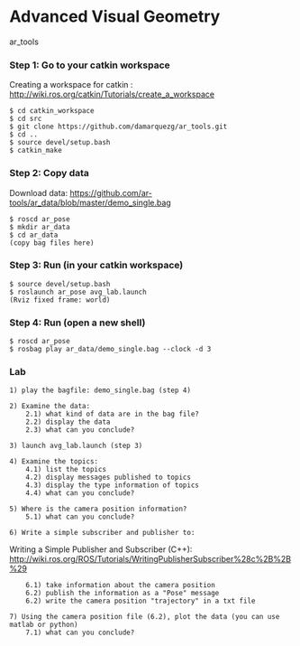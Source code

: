 # Advanced Visual Geometry
ar_tools

### Step 1: Go to your catkin workspace
Creating a workspace for catkin : http://wiki.ros.org/catkin/Tutorials/create_a_workspace
```
$ cd catkin_workspace
$ cd src
$ git clone https://github.com/damarquezg/ar_tools.git
$ cd ..
$ source devel/setup.bash
$ catkin_make
```
### Step 2: Copy data
Download data: https://github.com/ar-tools/ar_data/blob/master/demo_single.bag
```
$ roscd ar_pose
$ mkdir ar_data
$ cd ar_data
(copy bag files here)
```
### Step 3: Run (in your catkin workspace)
```
$ source devel/setup.bash
$ roslaunch ar_pose avg_lab.launch
(Rviz fixed frame: world)
```
### Step 4: Run (open a new shell)
```
$ roscd ar_pose
$ rosbag play ar_data/demo_single.bag --clock -d 3
```
### Lab
```
1) play the bagfile: demo_single.bag (step 4)

2) Examine the data: 
    2.1) what kind of data are in the bag file?
    2.2) display the data
    2.3) what can you conclude?
    
3) launch avg_lab.launch (step 3)

4) Examine the topics:
    4.1) list the topics
    4.2) display messages published to topics
    4.3) display the type information of topics
    4.4) what can you conclude?
    
5) Where is the camera position information?
    5.1) what can you conclude?
    
6) Write a simple subscriber and publisher to:
```
Writing a Simple Publisher and Subscriber (C++): 
http://wiki.ros.org/ROS/Tutorials/WritingPublisherSubscriber%28c%2B%2B%29
```
    6.1) take information about the camera position 
    6.2) publish the information as a "Pose" message
    6.2) write the camera position "trajectory" in a txt file
    
7) Using the camera position file (6.2), plot the data (you can use matlab or python)
    7.1) what can you conclude?
```
